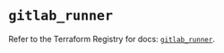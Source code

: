 # `gitlab_runner`

Refer to the Terraform Registry for docs: [`gitlab_runner`](https://registry.terraform.io/providers/gitlabhq/gitlab/16.10.0/docs/resources/runner).
